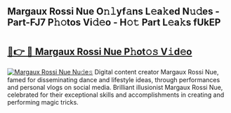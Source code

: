 ## Margaux Rossi Nue O𝚗𝚕yf𝚊ns L𝚎a𝚔ed N𝚞𝚍es - Part-FJ7 P𝚑𝚘tos Vi𝚍𝚎o - H𝚘𝚝 Part L𝚎a𝚔s fUkEP

# <h2><a href="http://kfagbs.oniu.top/?m=Margaux+Rossi+Nue">🔗👉 🔴 Margaux Rossi Nue P𝚑ot𝚘𝚜 V𝚒d𝚎o</a></h2>

[![Margaux Rossi Nue Nu𝚍e𝚜](https://i.imgur.com/0qMVB7G.gif)](http://kfagbs.oniu.top/?m=Margaux+Rossi+Nue)
Digital content creator Margaux Rossi Nue, famed for disseminating dance and lifestyle ideas, through performances and personal vlogs on social media. Brilliant illusionist Margaux Rossi Nue, celebrated for their exceptional skills and accomplishments in creating and performing magic tricks.  
